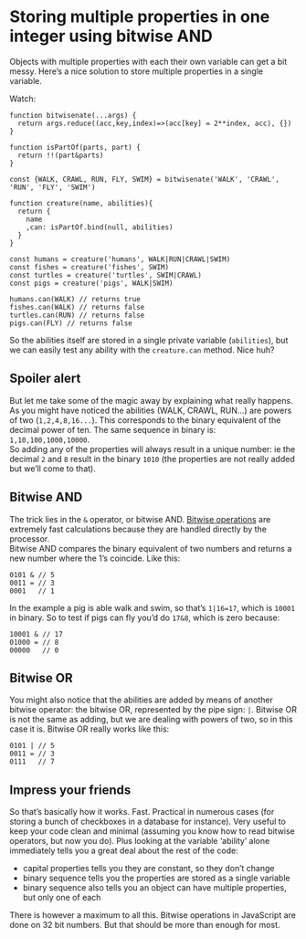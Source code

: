 <!--
  id: 1826
  description: Multiple properties as variables can take up a lot of space. Here's a way to store them in a single variable using bitwise operations.
  date: 2013-01-22
  modified: 2021-03-02
  slug: multiple-properties-in-one-variable
  type: post
  excerpt: Objects with multiple properties with each their own variable can get a bit messy. Here's a nice solution to store multiple properties in a single variable.
  categories: code, JavaScript
  tags: bitwise, and, or, pipe
  metaKeyword: properties
  metaTitle: Storing multiple properties in a single integer using bitwise AND
  metaDescription: Multiple properties as variables can take up a lot of space. Here's a way to store them in a single variable using bitwise operations.
-->

# Storing multiple properties in one integer using bitwise AND

Objects with multiple properties with each their own variable can get a bit messy. Here’s a nice solution to store multiple properties in a single variable.

Watch:

```JavaScript-noscroll
function bitwisenate(...args) {
  return args.reduce((acc,key,index)=>(acc[key] = 2**index, acc), {})
}

function isPartOf(parts, part) {
  return !!(part&parts)
}

const {WALK, CRAWL, RUN, FLY, SWIM} = bitwisenate('WALK', 'CRAWL', 'RUN', 'FLY', 'SWIM')

function creature(name, abilities){
  return {
    name
    ,can: isPartOf.bind(null, abilities)
  }
}

const humans = creature('humans', WALK|RUN|CRAWL|SWIM)
const fishes = creature('fishes', SWIM)
const turtles = creature('turtles', SWIM|CRAWL)
const pigs = creature('pigs', WALK|SWIM)

humans.can(WALK) // returns true
fishes.can(WALK) // returns false
turtles.can(RUN) // returns false
pigs.can(FLY) // returns false
```

So the abilities itself are stored in a single private variable (`abilities`), but we can easily test any ability with the `creature.can` method. Nice huh?

## Spoiler alert

But let me take some of the magic away by explaining what really happens.  
As you might have noticed the abilities (WALK, CRAWL, RUN...) are powers of two (`1,2,4,8,16...`). This corresponds to the binary equivalent of the decimal power of ten. The same sequence in binary is: `1,10,100,1000,10000`.  
So adding any of the properties will always result in a unique number: ie the decimal `2` and `8` result in the binary `1010` (the properties are not really added but we’ll come to that).

## Bitwise AND

The trick lies in the `&` operator, or bitwise AND. [Bitwise operations](http://en.wikipedia.org/wiki/Bitwise_operation) are extremely fast calculations because they are handled directly by the processor.  
Bitwise AND compares the binary equivalent of two numbers and returns a new number where the 1’s coincide. Like this:  

```-large 
0101 & // 5
0011 = // 3
0001   // 1
```

In the example a pig is able walk and swim, so that’s `1|16=17`, which is `10001` in binary. So to test if pigs can fly you’d do `17&8`, which is zero because:  

```-large
10001 & // 17
01000 = // 8
00000   // 0
```

## Bitwise OR

You might also notice that the abilities are added by means of another bitwise operator: the bitwise OR, represented by the pipe sign: `|`. Bitwise OR is not the same as adding, but we are dealing with powers of two, so in this case it is. Bitwise OR really works like this:  

```-large
0101 | // 5
0011 = // 3
0111   // 7
```

## Impress your friends 

So that’s basically how it works. Fast. Practical in numerous cases (for storing a bunch of checkboxes in a database for instance). Very useful to keep your code clean and minimal (assuming you know how to read bitwise operators, but now you do). Plus looking at the variable ‘ability’ alone immediately tells you a great deal about the rest of the code:

 - capital properties tells you they are constant, so they don’t change
 - binary sequence tells you the properties are stored as a single variable
 - binary sequence also tells you an object can have multiple properties, but only one of each

There is however a maximum to all this. Bitwise operations in JavaScript are done on 32 bit numbers. But that should be more than enough for most.

<!--
## ps

Since you now know how bitwise AND and OR work you might want to know a bit more. If you also want to learn about NOT and XOR I suggest you read [this article](https://blog.logrocket.com/interesting-use-cases-for-javascript-bitwise-operators/).
-->
